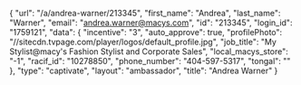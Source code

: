 {
    "url": "\/a\/andrea-warner\/213345",
    "first_name": "Andrea",
    "last_name": "Warner",
    "email": "andrea.warner@macys.com",
    "id": "213345",
    "login_id": "1759121",
    "data": {
        "incentive": "3",
        "auto_approve": true,
        "profilePhoto": "\/\/sitecdn.tvpage.com\/player\/logos\/default_profile.jpg",
        "job_title": "My Stylist@macy's Fashion Stylist  and Corporate Sales",
        "local_macys_store": "-1",
        "racif_id": "10278850",
        "phone_number": "404-597-5317",
        "tongal": ""
    },
    "type": "captivate",
    "layout": "ambassador",
    "title": "Andrea Warner"
}